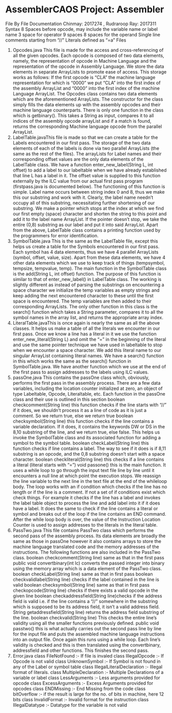 # AssemblerCAOS Project: Assembler
File By File Documentation
Chinmay: 2017274 , Rudraroop Ray: 2017311
Syntax
  8 Spaces before opcode, may include the variable name or label name
  3 space for operator
  9 spaces
  8 spaces for the operand
  Single line comments starting from “//”
  Literals defined as “=a”
Files
1. Opcodes.java
This file is made for the access and cross-referencing of all the given opcodes.
Each opcode is composed of two data elements, namely, the representation of
opcode in Machine Language and the representation of the opcode in Assembly
Language. We store the data elements in separate ArrayLists to promote ease of
access. This storage works as follows:
If the first opcode is “CLA” the machine language representation for which
is “0000” we put “CLA” into the first index of the assembly ArrayList and
“0000” into the first index of the machine Language ArrayList.
The Opcodes class contains two data elements which are the aforementioned
ArrayLists. The constructor for the class simply fills the data elements up with the
assembly opcodes and their machine language counterparts. There is only one
function in the class which is getbinary(). This takes a String as input, compares it
to all indices of the assembly opcode arrayList and if a match is found, returns the
corresponding Machine language opcode from the parallel ArrayList.
2. LabelTable.javaThis file is made so that we can create a table for the Labels encountered in our
first pass. The storage of the two data elements of each of the labels is done via
two parallel ArrayLists (the same as the rest of the files). The arrayLists for Label
names and their corresponding offset values are the only data elements of the
LabelTable class.
We have a function enter_new_label(String L, int offset) to add a label to our
labeltable when we have already established that line L has a label in it. The offset
value is supplied to this function externally by the ILC value from our actual first
pass program (firstpass.java is documented below).
The functioning of this function is simple. Label name occurs between string
index 0 and 8, thus we make this our substring and work with it. Clearly, the
label name needn’t occupy all of this substring, necessitating further
shortening of our substring. We make a pointer which stops at the index at
which we find our first empty (space) character and shorten the string to this
point and add it to the label name ArrayList. If the pointer doesn’t stop, we
take the entire (0,8) substring as our label and put it into said ArrayList.
Apart from the above, LabelTable class contains a printing function used by the
programmers for error identification.
3. SymbolTable.java
This is the same as the LabelTable file, except this helps us create a table for the
Symbols encountered in our first pass. Each symbol has 4 data elements, thus we
have 4 parallel ArrayLists (symbol, offset, value, size). Apart from these data
elements, we have 4 other data elements which we use to keep track of things
(tempsymbol, tempsize, tempvalue, temp).
The main function in the SymbolTable class is the add(String L, int offset)
function. The purpose of this function is similar to that of enter_new_label() in
LabelTable class. The working is slightly different as instead of parsing the
substrings on encountering a space character we initialize the temp variables as
empty strings and keep adding the next encountered character to these until the
first space is encountered. The temp variables are then added to their
corresponding ArrayLists.
The only other function in this class is the search() function which takes a String
parameter, compares it to all the symbol names in the array list, and returns the
appropriate array index.
4. LiteralTable.javaThis is once again is nearly the same as all the above classes. It helps us make a
table of all the literals we encounter in our first pass.
Once we know a line has a literal in it we use the function enter_new_literal(String
L) and omit the “=” in the beginning of the literal and use the same pointer
technique we have used in labeltable to stop when we encounter a space
character. We add this literal name to our singular ArrayList containing literal
names.
We have a search() function in this which works the same as the search() function
in SymbolTable.java.
We have another function which we use at the end of the first pass to assign
addresses to the labels using ILC values.
5. passOne.java
This contains the passOne class which, obviously, performs the first pass in the
assembly process. There are a few data variables, including the location counter
initialized at zero, an object of type Labeltable, Opcode, Literaltable, etc. Each
function in the passOne class and their use is outlined in this section
boolean checkcomment(String line)
this function checks if the line starts with “//” if it does, we shouldn’t process it
as a line of code as it is just a comment. So we return true, else we return true
boolean checksymbol(String line)
this function checks if the line contains a variable declaration. If it does, it
contains the keywords DW or DS in the 8,10 substring of the line, and we return
true, else false. This helps us invoke the SymbolTable class and its associated
function for adding a symbol to the symbol table.
boolean checkLabel(String line)
this function checks if line contains a label. The way to see if it does is if 8,11
substring is an opcode, and the 0,8 substring doesn’t start with a space
character.
boolean checkliteral(String line)
this checks if a line contains a literal (literal starts with “=”)
void passone()
this is the main function. It uses a while loop to go through the input text file line
by line until it encounters a null line at which point the execution stops. We
reassign the line variable to the next line in the text file at the end of the whileloop body. The loop works with an if condition which checks if the line has no
length or if the line is a comment. If not a set of if conditions exist which check
things. For example it checks if the line has a label and invokes the label table
object to process the line and add label into it if it does have a label. It does the
same to check if the line contains a literal or symbol and breaks out of the loop
if the line contains an END command. After the while loop body is over, the
value of the Instruction Location Counter is used to assign addresses to the
literals in the literal table.
6. PassTwo.java
This file contains PassTwo class which performs the second pass of the
assembly process. Its data elements are broadly the same as those in passOne
however it also contains arrays to store the machine language translated code
and the memory addresses of the instructions. The following functions are also
included in the PassTwo class.
boolean checkcomment(String line)
same as that in the first pass
public void convertbinary(int lc)
converts the passed integer into binary using the memory array which is a
data element of the PassTwo class.
boolean checkLabel(String line)
same as that in first pass
boolean checkvalidlabel(String line)
checks if the label contained in the line is valid
boolean checksymbol(String line)
same as that in first pass
checkopcode(String line)
checks if there exists a valid opcode in the given line
boolean checkaddressfield(String line)checks if the address field is valid i.e. if the line contains a “//” somewhere
in the substring which is supposed to be its address field, it isn’t a valid
address field.
String getaddressfield(String line)
returns the address field substring of the line.
boolean checkvalid(String line)
This checks the entire line’s validity using all the smaller functions
previously defined.
public void passtwo()
this is what actually carries out the second pass line by line for the input
file and puts the assembled machine language instructions into an output
file. Once again this runs using a while loop. Each line’s validity is checked
and this is then translated using the convertbinary, addressfield and other
functions. This finishes the second pass.
7. Error.java
class FileNotFound :- If file is invaled
class IllegalOpcode :- If Opcode is not valid
class UnknownSymbol :- If Symbol is not found in any of the Label or symbol
table
class IllegalLiteralDeclaration :- Illegal format of literals.
class MultipleDeclaration :- Multiple Declarations of a variable or label
class LessArguments :- Less arguments provided for opcode
class ExcessArguments :- Excess Arguments provided for opcodes
class ENDMissing :- End Missing from the code
class bitOverflow :- if the result is large for the no. of bits in machine, here 12 bits
class InvalidFormat :- Invalid format for the instruction
class IllegalDatatype :- Datatype for the variable is not valid
